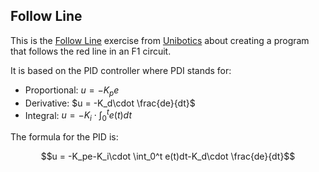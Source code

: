## Follow Line

This is the <a href="https://unibotics.org/academy/exercise/follow_line/">Follow Line</a> exercise from <a href="https://unibotics.org/academy/main">Unibotics</a> about creating a program that follows the red line in an F1 circuit.

It is based on the PID controller where PDI stands for:
- Proportional: $u = -K_pe$
- Derivative: $u = -K_d\cdot \frac{de}{dt}$
- Integral: $u = -K_i\cdot \int_0^t e(t)dt$

The formula for the PID is:

$$u = -K_pe-K_i\cdot \int_0^t e(t)dt-K_d\cdot \frac{de}{dt}$$

